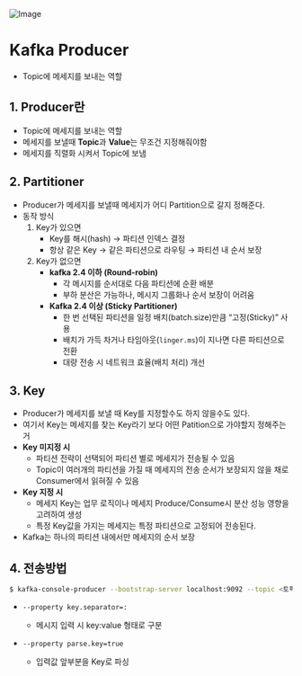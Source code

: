 ![Image](https://github.com/user-attachments/assets/44775098-769e-4d9c-9f2e-66d54322dc8f)

# Kafka Producer
- Topic에 메세지를 보내는 역할

## 1. Producer란
- Topic에 메세지를 보내는 역할
- 메세지를 보낼때 **Topic**과 **Value**는 무조건 지정해줘야함
- 메세지를 직렬화 시켜서 Topic에 보냄


## 2. Partitioner
- Producer가 메세지를 보낼때 메세지가 어디 Partition으로 갈지 정해준다.
- 동작 방식
    1. Key가 있으면
        - Key를 해시(hash) → 파티션 인덱스 결정
        - 항상 같은 Key → 같은 파티션으로 라우팅 → 파티션 내 순서 보장
    2. Key가 없으면
        - **kafka 2.4 이하 (Round-robin)**
            - 각 메시지를 순서대로 다음 파티션에 순환 배분  
            - 부하 분산은 가능하나, 메시지 그룹화나 순서 보장이 어려움
        - **Kafka 2.4 이상 (Sticky Partitioner)**  
            - 한 번 선택된 파티션을 일정 배치(batch.size)만큼 “고정(Sticky)” 사용  
            - 배치가 가득 차거나 타임아웃(`linger.ms`)이 지나면 다른 파티션으로 전환  
            - 대량 전송 시 네트워크 효율(배치 처리) 개선  
 

## 3. Key
- Producer가 메세지를 보낼 때 Key를 지정할수도 하지 않을수도 있다.
- 여기서 Key는 메세지를 찾는 Key라기 보다 어떤 Patition으로 가야할지 정해주는거
- **Key 미지정 시**  
    - 파티션 전략이 선택되어 파티션 별로 메세지가 전송될 수 있음
    - Topic이 여러개의 파티션을 가질 때 메세지의 전송 순서가 보장되지 않을 채로 Consumer에서 읽혀질 수 있음
- **Key 지정 시**
    - 메세지 Key는 업무 로직이나 메세지 Produce/Consume시 분산 성능 영향을 고려하여 생성
    - 특정 Key값을 가지는 메세지는 특정 파티션으로 고정되어 전송된다.
- Kafka는 하나의 파티션 내에서만 메세지의 순서 보장

## 4. 전송방법
```bash
$ kafka-console-producer --bootstrap-server localhost:9092 --topic <토픽명> --property key.separator=: --property parse.key=true
```
- `--property key.separator=:`
    - 메시지 입력 시 key:value 형태로 구분

- `--property parse.key=true`
    - 입력값 앞부분을 Key로 파싱